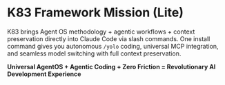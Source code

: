 # K83 Framework Mission (Lite)

K83 brings Agent OS methodology + agentic workflows + context preservation directly into Claude Code via slash commands. One install command gives you autonomous `/yolo` coding, universal MCP integration, and seamless model switching with full context preservation.

**Universal AgentOS + Agentic Coding + Zero Friction = Revolutionary AI Development Experience**